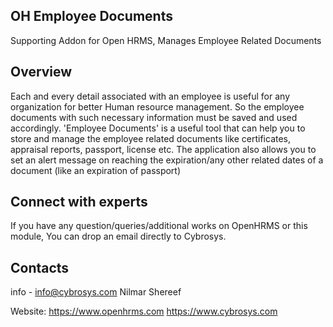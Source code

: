 OH Employee Documents
---------------------
Supporting Addon for Open HRMS, Manages Employee Related Documents

Overview
--------
Each and every detail associated with an employee is useful for any organization for better Human resource management.
So the employee documents with such necessary information must be saved and used accordingly.
'Employee Documents' is a useful tool that can help you to store and manage the employee related
documents like certificates, appraisal reports, passport, license etc.
The application also allows you to set an alert message on reaching the expiration/any other
related dates of a document (like an expiration of passport)

Connect with experts
--------------------

If you have any question/queries/additional works on OpenHRMS or this module, You can drop an email directly to Cybrosys.

Contacts
--------
info - info@cybrosys.com
Nilmar Shereef

Website:
https://www.openhrms.com
https://www.cybrosys.com
